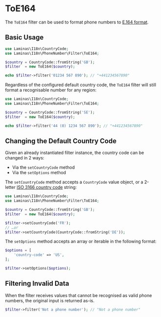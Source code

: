 # ToE164

The `ToE164` filter can be used to format phone numbers to [E.164 format](https://en.wikipedia.org/wiki/E.164).

## Basic Usage

```php
use Laminas\I18n\CountryCode;
use Laminas\I18n\PhoneNumber\Filter\ToE164;

$country = CountryCode::fromString('GB');
$filter  = new ToE164($country);

echo $filter->filter('01234 567 890'); // "+441234567890"
```

Regardless of the configured default country code, the `ToE164` filter will still format a recognisable number for any region:

```php
use Laminas\I18n\CountryCode;
use Laminas\I18n\PhoneNumber\Filter\ToE164;

$country = CountryCode::fromString('SE');
$filter  = new ToE164($country);

echo $filter->filter('44 (0) 1234 567 890'); // "+441234567890"
```

## Changing the Default Country Code

Given an already instantiated filter instance, the country code can be changed in 2 ways:

- Via the `setCountryCode` method
- Via the `setOptions` method

The `setCountryCode` method accepts a `CountryCode` value object, or a 2-letter [ISO 3166 country code](https://en.wikipedia.org/wiki/List_of_ISO_3166_country_codes) string:

```php
use Laminas\I18n\CountryCode;
use Laminas\I18n\PhoneNumber\Filter\ToE164;

$country = CountryCode::fromString('GB');
$filter  = new ToE164($country);

$filter->setCountryCode('FR');
// …or
$filter->setCountryCode(CountryCode::fromString('DE'));
```

The `setOptions` method accepts an array or iterable in the following format:

```php
$options = [
    'country-code' => 'US',
];

$filter->setOptions($options);
```

## Filtering Invalid Data

When the filter receives values that cannot be recognised as valid phone numbers, the original input is returned as-is.

```php
$filter->filter('Not a phone number'); // "Not a phone number"
```
